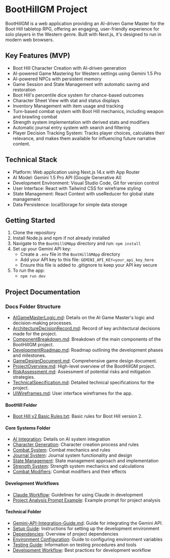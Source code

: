 # BootHillGM Project

BootHillGM is a web application providing an AI-driven Game Master for the Boot Hill tabletop RPG, offering an engaging, user-friendly experience for solo players in the Western genre. Built with Next.js, it's designed to run in modern web browsers.

## Key Features (MVP)

- Boot Hill Character Creation with AI-driven generation
- AI-powered Game Mastering for Western settings using Gemini 1.5 Pro
- AI-powered NPCs with persistent memory
- Game Session and State Management with automatic saving and restoration
- Boot Hill's percentile dice system for chance-based outcomes
- Character Sheet View with stat and status displays
- Inventory Management with item usage and tracking
- Turn-based combat system with Boot Hill mechanics, including weapon and brawling combat
- Strength system implementation with derived stats and modifiers
- Automatic journal entry system with search and filtering
- Player Decision Tracking System: Tracks player choices, calculates their relevance, and makes them available for influencing future narrative content.

## Technical Stack

- Platform: Web application using Next.js 14.x with App Router
- AI Model: Gemini 1.5 Pro API (Google Generative AI)
- Development Environment: Visual Studio Code, Git for version control
- User Interface: React with Tailwind CSS for wireframe styling
- State Management: React Context with useReducer for global state management
- Data Persistence: localStorage for simple data storage

## Getting Started

1. Clone the repository
2. Install Node.js and npm if not already installed
3. Navigate to the `BootHillGMApp` directory and run: `npm install`
4. Set up your Gemini API key:
   - Create a `.env` file in the `BootHillGMApp` directory
   - Add your API key to this file: `GEMINI_API_KEY=your_api_key_here`
   - Ensure this file is added to .gitignore to keep your API key secure
5. To run the app:
    - `npm run dev`

## Project Documentation

### Docs Folder Structure

- [AIGameMasterLogic.md](Docs/ai/game-master-logic.md): Details on the AI Game Master's logic and decision-making processes.
- [ArchitectureDecisionRecord.md](Docs/architecture/architecture-decisions.md): Record of key architectural decisions made for the project.
- [ComponentBreakdown.md](Docs/architecture/component-structure.md): Breakdown of the main components of the BootHillGM project.
- [DevelopmentRoadmap.md](Docs/planning/roadmap.md): Roadmap outlining the development phases and milestones.
- [GameDesignDocument.md](Docs/meta/game-design.md): Comprehensive game design document.
- [ProjectOverview.md](Docs/meta/project-overview.md): High-level overview of the BootHillGM project.
- [RiskAssessment.md](Docs/meta/risk-assessment.md): Assessment of potential risks and mitigation strategies.
- [TechnicalSpecification.md](Docs/architecture/technical-specification.md): Detailed technical specifications for the project.
- [UIWireframes.md](Docs/architecture/ui-wireframes.md): User interface wireframes for the app.

#### BootHill Folder

- [Boot Hill v2 Basic Rules.txt](Docs/boot-hill-rules/game-overview.md): Basic rules for Boot Hill version 2.

#### Core Systems Folder
- [AI Integration](Docs/core-systems/ai-integration.md): Details on AI system integration
- [Character Generation](Docs/core-systems/character-generation.md): Character creation process and rules
- [Combat System](Docs/core-systems/combat-system.md): Combat mechanics and rules
- [Journal System](Docs/core-systems/journal-system.md): Journal system functionality and design
- [State Management](Docs/core-systems/state-management.md): State management approach and implementation
- [Strength System](Docs/core-systems/strength-system.md): Strength system mechanics and calculations
- [Combat Modifiers](Docs/core-systems/combat-modifiers.md): Combat modifiers and their effects

#### Development Workflows
- [Claude Workflow](Docs/development/workflows/claude-workflow.md): Guidelines for using Claude in development
- [Project Analysis Prompt Example](Docs/development/workflows/examples/project-analysis-prompt.md): Example prompt for project analysis

#### Technical Folder

- [Gemini-API-Integration-Guide.md](Docs/reference/gemini-api-guide.md): Guide for integrating the Gemini API.
- [Setup Guide](Docs/technical-guides/setup.md): Instructions for setting up the development environment
- [Dependencies](Docs/technical-guides/dependencies.md): Overview of project dependencies
- [Environment Configuration](Docs/technical-guides/environment-configuration.md): Guide to configuring environment variables
- [Testing Guide](Docs/technical-guides/testing.md): Information on testing procedures and tools
- [Development Workflow](Docs/technical-guides/workflow.md): Best practices for development workflow